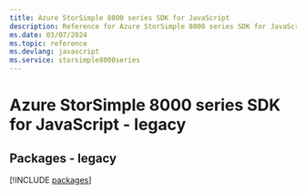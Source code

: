 ```yaml
---
title: Azure StorSimple 8000 series SDK for JavaScript
description: Reference for Azure StorSimple 8000 series SDK for JavaScript
ms.date: 03/07/2024
ms.topic: reference
ms.devlang: javascript
ms.service: storsimple8000series
---
```

# Azure StorSimple 8000 series SDK for JavaScript - legacy
## Packages - legacy
[!INCLUDE [packages](storsimple-8000-series-index.md)]